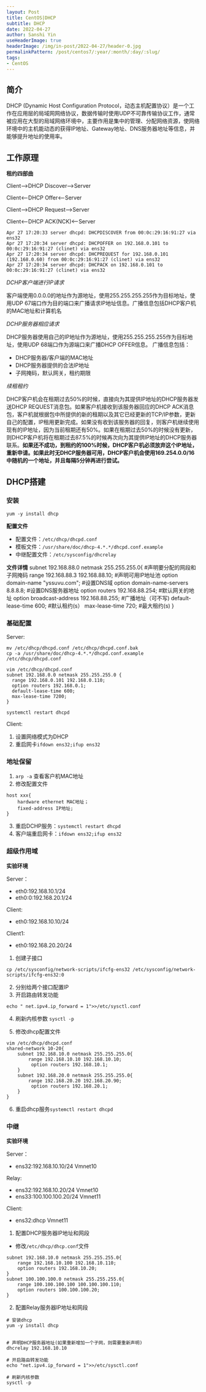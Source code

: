 ```yaml
---
layout: Post
title: CentOS|DHCP 
subtitle: DHCP
date: 2022-04-27
author: Sanshi Yin
useHeaderImage: true
headerImage: /img/in-post/2022-04-27/header-0.jpg
permalinkPattern: /post/centos7/:year/:month/:day/:slug/
tags:
- CentOS
---
```


## 简介

DHCP (Dynamic Host Configuration Protocol，动态主机配置协议）是一个工作在应用层的局域网网络协议，数据传输时使用UDP不可靠传输协议工作，通常被应用在大型的局域网络环境中，主要作用是集中的管理、分配网络资源，使网络环境中的主机能动态的获得IP地址、Gateway地址、DNS服务器地址等信息，并能够提升地址的使用率。

## 工作原理

**租约四部曲**

Client-->DHCP Discover-->Server 

Client<--DHCP Offer<--Server 

Client-->DHCP Request-->Server 

Client<--DHCP ACK(NCK)<--Server 

```shell
Apr 27 17:20:33 server dhcpd: DHCPDISCOVER from 00:0c:29:16:91:27 via ens32
Apr 27 17:20:34 server dhcpd: DHCPOFFER on 192.168.0.101 to 00:0c:29:16:91:27 (clinet) via ens32
Apr 27 17:20:34 server dhcpd: DHCPREQUEST for 192.168.0.101 (192.168.0.60) from 00:0c:29:16:91:27 (clinet) via ens32
Apr 27 17:20:34 server dhcpd: DHCPACK on 192.168.0.101 to 00:0c:29:16:91:27 (clinet) via ens32
```
*DCHP客户端进行IP请求*

客户端使用0.0.0.0的地址作为源地址，使用255.255.255.255作为目标地址，使用UDP 67端口作为目的端口来广播请求IP地址信息。广播信息包括DHCP客户机的MAC地址和计算机名

*DCHP服务器相应请求*

DHCP服务器使用自己的IP地址作为源地址，使用255.255.255.255作为目标地址，使用UDP 68端口作为源端口来广播DHCP OFFER信息。
广播信息包括：
- DHCP服务器/客户端的MAC地址
- DHCP服务器提供的合法IP地址
- 子网掩码，默认网关，租约期限

*续租租约*

DHCP客户机会在租期过去50%的时候，直接向为其提供IP地址的DHCP服务器发送DHCP REQUEST消息包。如果客户机接收到该服务器回应的DHCP ACK消息包，客户机就根据包中所提供的新的租期以及其它已经更新的TCP/IP参数，更新自己的配置，IP租用更新完成。如果没有收到该服务器的回复，则客户机继续使用现有的IP地址，因为当前租期还有50%。如果在租期过去50%的时候没有更新，则DHCP客户机将在租期过去87.5%的时候再次向为其提供IP地址的DHCP服务器联系。**如果还不成功，到租约的100%时候，DHCP客户机必须放弃这个IP地址，重新申请。如果此时无DHCP服务器可用，DHCP客户机会使用169.254.0.0/16中随机的一个地址，并且每隔5分钟再进行尝试。**

## DHCP搭建

### 安装

`yum -y install dhcp`

**配置文件**

- 配置文件：`/etc/dhcp/dhcpd.conf`  
- 模板文件：`/usr/share/doc/dhcp-4.*.*/dhcpd.conf.example`
- 中继配置文件：`/etc/sysconfig/dhcrelay`

**文件详情**
subnet 192.168.88.0 netmask 255.255.255.0{      #声明要分配的网段和子网掩码
    range 192.168.88.3 192.168.88.10;           #声明可用IP地址池
    option domain-name "yssuvu.com";            #设置DNS域 
    option domain-name-servers 8.8.8.8;         #设置DNS服务器地址
    option routers 192.168.88.254;              #默认网关的地址
    option broadcast-address 192.168.88.255;    #广播地址（可不写)
    default-lease-time 600;                     #默认租约(s）
    max-lease-time 720;                         #最大租约(s)
}

### 基础配置
Server:

```shell
mv /etc/dhcp/dhcpd.conf /etc/dhcp/dhcpd.conf.bak
cp -a /usr/share/doc/dhcp-4.*.*/dhcpd.conf.example /etc/dhcp/dhcpd.conf

vim /etc/dhcp/dhcpd.conf
subnet 192.168.0.0 netmask 255.255.255.0 {
  range 192.168.0.101 192.168.0.110;
  option routers 192.168.0.1;
  default-lease-time 600;
  max-lease-time 7200;
}

systemctl restart dhcpd
```

Client:
1. 设置网络模式为DHCP
2. 重启网卡`ifdown ens32;ifup ens32`


### 地址保留
1. `arp -a` 查看客户机MAC地址
2. 修改配置文件
```shell
host xxx{
    hardware ethernet MAC地址；
    fixed-address IP地址;
}

```
3. 重启DCHP服务：`systemctl restart dhcpd`
4. 客户端重启网卡：`ifdown ens32;ifup ens32`

### 超级作用域

**实验环境**

Server：
- eth0:192.168.10.1/24
- eth0:0:192.168.20.1/24

Client:
- eth0:192.168.10.10/24

Client1:
- eth0:192.168.20.20/24

1. 创建子接口

`cp /etc/sysconfig/network-scripts/ifcfg-ens32 /etc/sysconfig/network-scripts/ifcfg-ens32:0`

2. 分别给两个接口配置IP
3. 开启路由转发功能 

`echo " net.ipv4.ip_forward = 1">>/etc/sysctl.conf`

4. 刷新内核参数 `sysctl -p` 

5. 修改dhcp配置文件
```shell
vim /etc/dhcp/dhcpd.conf
shared-network 10-20{
    subnet 192.168.10.0 netmask 255.255.255.0{
        range 192.168.10.10 192.168.10.10;
         option routers 192.168.10.1;
    }
    subnet 192.168.20.0 netmask 255.255.255.0{
        range 192.168.20.20 192.168.20.90;
         option routers 192.168.20.1;
    }
}
```

6. 重启dhcp服务`systemctl restart dhcpd`  

### 中继

**实验环境**

Server：
- ens32:192.168.10.10/24      Vmnet10

Relay:
- ens32:192.168.10.20/24     Vmnet10
- ens33:100.100.100.20/24     Vmnet11

Client:
- ens32:dhcp                 Vmnet11

1. 配置DHCP服务器IP地址和网段

- 修改`/etc/dhcp/dhcp.conf`文件

```shell
subnet 192.168.10.0 netmask 255.255.255.0{
    range 192.168.10.100 192.168.10.110;
    option routers 192.168.10.20;
}
subnet 100.100.100.0 netmask 255.255.255.0{
    range 100.100.100.100 100.100.100.110;
    option routers 100.100.100.20;
}
```

2. 配置Relay服务器IP地址和网段

```shell
# 安装dhcp
yum -y install dhcp


# 声明DHCP服务器地址(如果重新增加一个子网，则需要重新声明)
dhcrelay 192.168.10.10

# 开启路由转发功能 
echo "net.ipv4.ip_forward = 1">>/etc/sysctl.conf

# 刷新内核参数 
sysctl -p 
```
